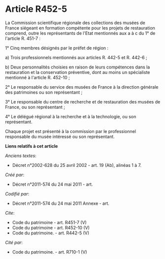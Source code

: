 # Article R452-5

La Commission scientifique régionale des collections des musées de France siégeant en formation compétente pour les projets
de restauration comprend, outre les représentants de l'Etat mentionnés aux a à c du 1° de l'article R. 451-7 :

1° Cinq membres désignés par le préfet de région :

a) Trois professionnels mentionnés aux articles R. 442-5 et R. 442-6 ;

b) Deux personnalités choisies en raison de leurs compétences dans la restauration et la conservation préventive, dont au
moins un spécialiste mentionné à l'article R. 452-10 ;

2° Le responsable du service des musées de France à la direction générale des patrimoines ou son représentant ;

3° Le responsable du centre de recherche et de restauration des musées de France, ou son représentant ;

4° Le délégué régional à la recherche et à la technologie, ou son représentant.

Chaque projet est présenté à la commission par le professionnel responsable du musée intéressé ou son représentant.

**Liens relatifs à cet article**

_Anciens textes_:

  - Décret n°2002-628 du 25 avril 2002 - art. 19 (Ab), alinéas 1 à 7.

_Créé par_:

  - Décret n°2011-574 du 24 mai 2011  - art.

_Codifié par_:

  - Décret n°2011-574 du 24 mai 2011 Annexe - art.

_Cite_:

  - Code du patrimoine - art. R451-7 (V)
  - Code du patrimoine - art. R452-10 (V)
  - Code du patrimoine. - art. R442-5 (V)

_Cité par_:

  - Code du patrimoine. - art. R710-1 (V)
